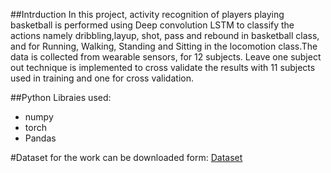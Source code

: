 ##Intrduction
In this project, activity recognition of players playing basketball is performed using Deep convolution LSTM to classify the actions namely dribbling,layup, shot, pass and rebound in basketball class, and for Running, Walking, Standing and Sitting in the locomotion class.The data is collected from wearable sensors, for 12 subjects. Leave one subject out technique is implemented to cross validate the results with 11 subjects used in training and one for cross validation.

##Python Libraies used:

*   numpy
*   torch
*   Pandas

#Dataset for the work can be downloaded form: [Dataset](https://drive.google.com/drive/folders/10lsXF_B7LkGHSYkNS004VW2twhJwlWR3?usp=sharing)



